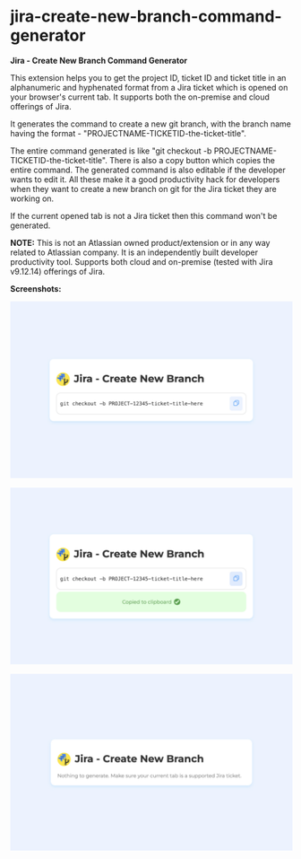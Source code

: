 # jira-create-new-branch-command-generator

**Jira - Create New Branch Command Generator**

This extension helps you to get the project ID, ticket ID and ticket title in an alphanumeric and hyphenated format from a Jira ticket which is opened on your browser's current tab. It supports both the on-premise and cloud offerings of Jira.

It generates the command to create a new git branch, with the branch name having the format - "PROJECTNAME-TICKETID-the-ticket-title".

The entire command generated is like "git checkout -b PROJECTNAME-TICKETID-the-ticket-title". There is also a copy button which copies the entire command. The generated command is also editable if the developer wants to edit it. All these make it a good productivity hack for developers when they want to create a new branch on git for the Jira ticket they are working on.

If the current opened tab is not a Jira ticket then this command won't be generated.

**NOTE:** This is not an Atlassian owned product/extension or in any way related to Atlassian company. It is an independently built developer productivity tool. Supports both cloud and on-premise (tested with Jira v9.12.14) offerings of Jira.

**Screenshots:**

![alt text](<screenshot 1.jpg>)

![alt text](<screenshot 2.jpg>)

![alt text](<screenshot 3.jpg>)
